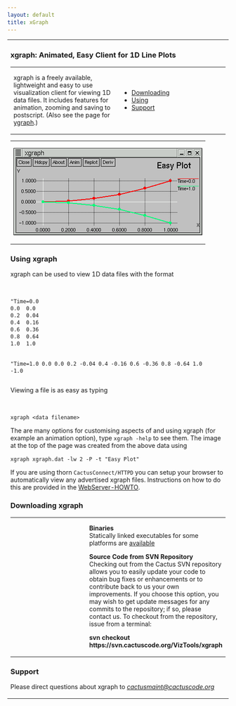 ```yaml
---
layout: default
title: xGraph
---
```

<table>
<colgroup>
<col style="width: 100%" />
</colgroup>
<tbody>
<tr class="odd">
<td><h3 id="xgraph-animated-easy-client-for-1d-line-plots">xgraph: Animated, Easy Client for 1D Line Plots</h3>
<table>
<colgroup>
<col style="width: 50%" />
<col style="width: 50%" />
</colgroup>
<tbody>
<tr class="odd">
<td><p>xgraph is a freely available, lightweight and easy to use visualization client for viewing 1D data files. It includes features for animation, zooming and saving to postscript. (Also see the page for <a href="../yGraph">ygraph</a>.)</p></td>
<td><ul>
<li><a href="#download">Downloading</a></li>
<li><a href="#using">Using</a></li>
<li><a href="#support">Support</a></li>
</ul></td>
</tr>
</tbody>
</table>
<table>
<colgroup>
<col style="width: 100%" />
</colgroup>
<tbody>
<tr class="odd">
<td><p><a href="xGraph2.gif"><img src="xGraph2.gif" alt="XGraph Image" /></a></p></td>
</tr>
</tbody>
</table>
<span id="using"></span>
<h3 id="using-xgraph">Using xgraph</h3>
<p>xgraph can be used to view 1D data files with the format</p>
<code>       </code>
<pre><code>&quot;Time=0.0
0.0  0.0
0.2  0.04
0.4  0.16
0.6  0.36
0.8  0.64
1.0  1.0

&quot;Time=1.0
0.0  0.0
0.2 -0.04
0.4 -0.16
0.6 -0.36
0.8 -0.64
1.0 -1.0</code></pre>
<p>Viewing a file is as easy as typing</p>
<code>         </code>
<pre><code>xgraph &lt;data filename&gt;</code></pre>
<p>The are many options for customising aspects of and using xgraph (for example an animation option), type <code>xgraph -help</code> to see them. The image at the top of the page was created from the above data using <code>        </code></p>
<pre><code>xgraph xgraph.dat -lw 2 -P -t &quot;Easy Plot&quot;</code></pre>
<p>If you are using thorn <code>CactusConnect/HTTPD</code> you can setup your browser to automatically view any advertised xgraph files. Instructions on how to do this are provided in the <a href="/documentation/tutorials/webServerHowTo.txt">WebServer-HOWTO</a>.</p>
<span id="download"></span>
<h3 id="downloading-xgraph">Downloading xgraph</h3>
<table>
<colgroup>
<col style="width: 50%" />
<col style="width: 50%" />
</colgroup>
<tbody>
<tr class="odd">
<td> </td>
<td><p><strong>Binaries</strong><br />
Statically linked executables for some platforms are <a href="%0A%20%20%20%20%20%20%20%20%20%20%20%20http://jean-luc.aei.mpg.de/Codes/xgraph/">available</a></p>
<p><strong>Source Code from SVN Repository</strong><br />
Checking out from the Cactus SVN repository allows you to easily update your code to obtain bug fixes or enhancements or to contribute back to us your own improvements. If you choose this option, you may wish to get update messages for any commits to the repository; if so, please contact us. To checkout from the repository, issue from a terminal:</p>
<p><strong>svn checkout https://svn.cactuscode.org/VizTools/xgraph</strong></p></td>
</tr>
</tbody>
</table>
<span id="support"></span>
<h3 id="support">Support</h3>
<p>Please direct questions about xgraph to <em><a href="%0A%20%20%20%20%20%20%20%20mailto:cactusmaint@cactuscode.org">cactusmaint@cactuscode.org</a></em></p></td>
</tr>
</tbody>
</table>
